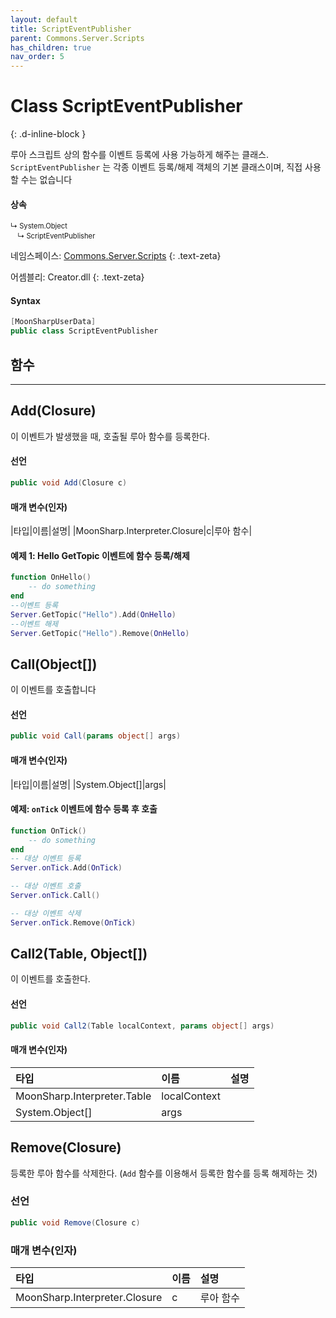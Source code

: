 ```yaml
---
layout: default
title: ScriptEventPublisher
parent: Commons.Server.Scripts
has_children: true
nav_order: 5
---
```


# Class ScriptEventPublisher 
{: .d-inline-block }

<!-- New
{: .label .label-green } -->

루아 스크립트 상의 함수를 이벤트 등록에 사용 가능하게 해주는 클래스. `ScriptEventPublisher` 는 각종 이벤트 등록/해제 객체의 기본 클래스이며, 직접 사용할 수는 없습니다

#### 상속

<div class="code-example" markdown="1" style = "font-size:0.8em;">
↳ System.Object<br/>
　↳ ScriptEventPublisher
</div>

네임스페이스: [Commons.Server.Scripts](../)
{: .text-zeta}

어셈블리: Creator.dll
{: .text-zeta}

#### Syntax
```cs
[MoonSharpUserData]
public class ScriptEventPublisher
```

## 함수
---

## Add(Closure)
이 이벤트가 발생했을 때, 호출될 루아 함수를 등록한다.

#### 선언
```cs
public void Add(Closure c)
```

#### 매개 변수(인자)

|타입|이름|설명|
|MoonSharp.Interpreter.Closure|c|루아 함수|

#### 예제 1: Hello GetTopic 이벤트에 함수 등록/해제

```lua
function OnHello()
    -- do something
end
--이벤트 등록
Server.GetTopic("Hello").Add(OnHello)
--이벤트 해제
Server.GetTopic("Hello").Remove(OnHello)
```

## Call(Object[])
이 이벤트를 호출합니다

#### 선언
```cs
public void Call(params object[] args)
```

#### 매개 변수(인자)

|타입|이름|설명|
|System.Object[]|args|

#### 예제: `onTick` 이벤트에 함수 등록 후 호출
```lua
function OnTick()
    -- do something
end
-- 대상 이벤트 등록
Server.onTick.Add(OnTick)

-- 대상 이벤트 호출
Server.onTick.Call()

-- 대상 이벤트 삭제
Server.onTick.Remove(OnTick)
```

## Call2(Table, Object[])
이 이벤트를 호출한다.

#### 선언
```cs
public void Call2(Table localContext, params object[] args)
```

#### 매개 변수(인자)

|타입|이름|설명|
|:-|:-|:-|
|MoonSharp.Interpreter.Table|localContext|
|System.Object[]|args|


## Remove(Closure)
등록한 루아 함수를 삭제한다.
(`Add` 함수를 이용해서 등록한 함수를 등록 해제하는 것)

### 선언
```cs
public void Remove(Closure c)
```

### 매개 변수(인자)

|타입|이름|설명|
|:-|:-|:-|
|MoonSharp.Interpreter.Closure|c|루아 함수|

